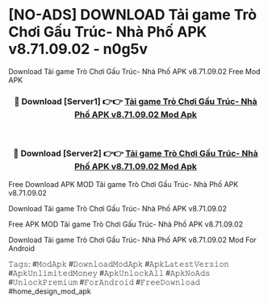# [NO-ADS] DOWNLOAD Tải game Trò Chơi Gấu Trúc- Nhà Phố APK v8.71.09.02 - n0g5v
Download Tải game Trò Chơi Gấu Trúc- Nhà Phố APK v8.71.09.02 Free Mod APK

<div align="center">
<h3>🔴 Download [Server1] 👉👉 <a href="https://apk-comot.site?title=Tải_game_Trò_Chơi_Gấu_Trúc-_Nhà_Phố_APK_v8.71.09.02">Tải game Trò Chơi Gấu Trúc- Nhà Phố APK v8.71.09.02 Mod Apk</a></h3><br>

<h3>🔴 Download [Server2] 👉👉 <a href="https://apk-comot.site?title=Tải_game_Trò_Chơi_Gấu_Trúc-_Nhà_Phố_APK_v8.71.09.02">Tải game Trò Chơi Gấu Trúc- Nhà Phố APK v8.71.09.02 Mod Apk</a></h3>
</div>


Free Download APK MOD Tải game Trò Chơi Gấu Trúc- Nhà Phố APK v8.71.09.02

Download Tải game Trò Chơi Gấu Trúc- Nhà Phố APK v8.71.09.02 

Free APK MOD Tải game Trò Chơi Gấu Trúc- Nhà Phố APK v8.71.09.02 

Download Tải game Trò Chơi Gấu Trúc- Nhà Phố APK v8.71.09.02 Mod For Android

𝚃𝚊𝚐𝚜: #𝙼𝚘𝚍𝙰𝚙𝚔 #𝙳𝚘𝚠𝚗𝚕𝚘𝚊𝚍𝙼𝚘𝚍𝙰𝚙𝚔 #𝙰𝚙𝚔𝙻𝚊𝚝𝚎𝚜𝚝𝚅𝚎𝚛𝚜𝚒𝚘𝚗 #𝙰𝚙𝚔𝚄𝚗𝚕𝚒𝚖𝚒𝚝𝚎𝚍𝙼𝚘𝚗𝚎𝚢 #𝙰𝚙𝚔𝚄𝚗𝚕𝚘𝚌𝚔𝙰𝚕𝚕 #𝙰𝚙𝚔𝙽𝚘𝙰𝚍𝚜 #𝚄𝚗𝚕𝚘𝚌𝚔𝙿𝚛𝚎𝚖𝚒𝚞𝚖 #𝙵𝚘𝚛𝙰𝚗𝚍𝚛𝚘𝚒𝚍 #𝙵𝚛𝚎𝚎𝙳𝚘𝚠𝚗𝚕𝚘𝚊𝚍 #home_design_mod_apk